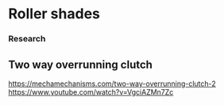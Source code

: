 # Roller shades


### Research

## Two way overrunning clutch 

https://mechamechanisms.com/two-way-overrunning-clutch-2
https://www.youtube.com/watch?v=VgciAZMn7Zc
